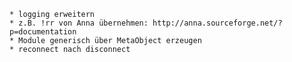 	* logging erweitern
	* z.B. !rr von Anna übernehmen: http://anna.sourceforge.net/?p=documentation
	* Module generisch über MetaObject erzeugen
	* reconnect nach disconnect
